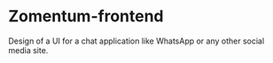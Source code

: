 # Zomentum-frontend
Design of a UI for a chat application like WhatsApp or any other social media site. 
